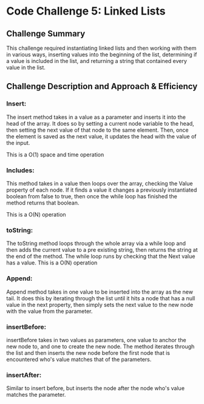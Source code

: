 # Code Challenge 5: Linked Lists

## Challenge Summary
This challenge required instantiating linked lists and then working with them in various ways, inserting values into the beginning of the list, determining if a value is included in the list, and returning a string that contained every value in the list.

## Challenge Description and Approach & Efficiency

### Insert:
The insert method takes in a value as a parameter and inserts it into the head of the array. It does so by setting a current node variable to the head, then setting the next value of that node to the same element. Then, once the element is saved as the next value, it updates the head with the value of the input.

This is a O(1) space and time operation

### Includes:
This method takes in a value then loops over the array, checking the Value property of each node. If it finds a value it changes a previously instantiated boolean from false to true, then once the while loop has finished the method returns that boolean.

This is a O(N) operation

### toString:
The toString method loops through the whole array via a while loop and then adds the current value to a pre existing string, then returns the string at the end of the method. The while loop runs by checking that the Next value has a value.
This is a O(N) operation

### Append:
Append method takes in one value to be inserted into the array as the new tail. It does this by iterating through the list until it hits a node that has a null value in the next property, then simply sets the next value to the new node with the value from the parameter.

### insertBefore:
insertBefore takes in two values as parameters, one value to anchor the new node to, and one to create the new node. The method iterates through the list and then inserts the new node before the first node that is encountered who's value matches that of the parameters.

### insertAfter:
Similar to insert before, but inserts the node after the node who's value matches the parameter.
